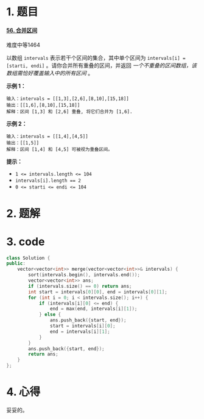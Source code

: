 # 1. 题目

#### [56. 合并区间](https://leetcode-cn.com/problems/merge-intervals/)

难度中等1464

以数组 `intervals` 表示若干个区间的集合，其中单个区间为 `intervals[i] = [starti, endi]` 。请你合并所有重叠的区间，并返回 *一个不重叠的区间数组，该数组需恰好覆盖输入中的所有区间* 。

 

**示例 1：**

```
输入：intervals = [[1,3],[2,6],[8,10],[15,18]]
输出：[[1,6],[8,10],[15,18]]
解释：区间 [1,3] 和 [2,6] 重叠, 将它们合并为 [1,6].
```

**示例 2：**

```
输入：intervals = [[1,4],[4,5]]
输出：[[1,5]]
解释：区间 [1,4] 和 [4,5] 可被视为重叠区间。
```

 

**提示：**

- `1 <= intervals.length <= 104`
- `intervals[i].length == 2`
- `0 <= starti <= endi <= 104`

# 2. 题解
# 3. code
```c++
class Solution {
public:
    vector<vector<int>> merge(vector<vector<int>>& intervals) {
        sort(intervals.begin(), intervals.end());
        vector<vector<int>> ans;
        if (intervals.size() == 0) return ans;
        int start = intervals[0][0], end = intervals[0][1];
        for (int i = 0; i < intervals.size(); i++) {
            if (intervals[i][0] <= end) {
                end = max(end, intervals[i][1]);
            } else {
                ans.push_back({start, end});
                start = intervals[i][0];
                end = intervals[i][1];
            }
        }
        ans.push_back({start, end});
        return ans;
    }
};
```
# 4. 心得

妥妥的。
